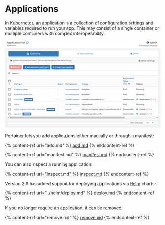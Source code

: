 # Applications

In Kubernetes, an application is a collection of configuration settings and variables required to run your app. This may consist of a single container or multiple containers with complex interoperability.

![](../../../.gitbook/assets/2.9.1-applications-splash.png)

Portainer lets you add applications either manually or through a manifest:

{% content-ref url="add.md" %}
[add.md](add.md)
{% endcontent-ref %}

{% content-ref url="manifest.md" %}
[manifest.md](manifest.md)
{% endcontent-ref %}

You can also inspect a running application:

{% content-ref url="inspect.md" %}
[inspect.md](inspect.md)
{% endcontent-ref %}

Version 2.9 has added support for deploying applications via [Helm](../helm/) charts:

{% content-ref url="../helm/deploy.md" %}
[deploy.md](../helm/deploy.md)
{% endcontent-ref %}

If you no longer require an application, it can be removed:

{% content-ref url="remove.md" %}
[remove.md](remove.md)
{% endcontent-ref %}
